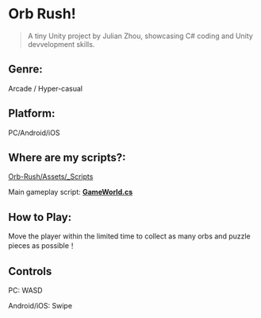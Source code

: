 # Orb Rush!
> A tiny Unity project by Julian Zhou, showcasing C# coding and Unity devvelopment skills.

## **Genre**: 
Arcade / Hyper-casual

## **Platform**: 
PC/Android/iOS

## **Where are my scripts?:**
[Orb-Rush/Assets/_Scripts](https://github.com/ButterJZ/Orb-Rush/tree/main/Assets/_Scripts)

Main gameplay script: [**GameWorld.cs**](https://github.com/ButterJZ/Orb-Rush/blob/main/Assets/_Scripts/GameWorld.cs)

## **How to Play:**
Move the player within the limited time to collect as many orbs and puzzle pieces as possible！

## **Controls**
PC: WASD

Android/iOS: Swipe

